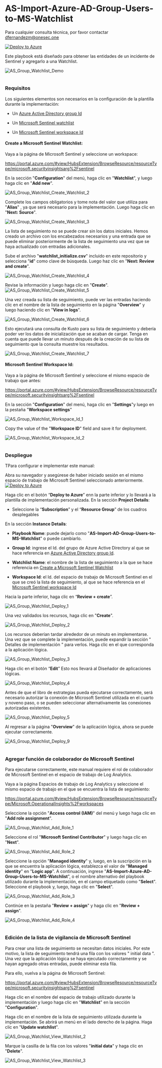 # AS-Import-Azure-AD-Group-Users-to-MS-Watchlist

Para cualquier consulta técnica, por favor contactar dfernandezm@onesec.one

[![Deploy to Azure](https://aka.ms/deploytoazurebutton)](https://portal.azure.com/#create/Microsoft.Template/uri/https%3A%2F%2Fraw.githubusercontent.com%2FAzure%2FAzure-Sentinel%2Fmaster%2FPlaybooks%2FAS-Import-AD-Group-Users-to-MS-Watchlist%2Fazuredeploy.json)

Este playbook está diseñado para obtener las entidades de un incidente de Sentinel y agregarlo a una Watchlist.

![AS_Group_Watchlist_Demo](Images/AS_Group_Watchlist_Demo.png)

#
### Requisitos

Los siguientes elementos son necesarios en la configuración de la plantilla durante la implementación:

* Un [Azure Active Directory group Id](https://github.com/Azure/Azure-Sentinel/tree/master/Playbooks/AS-Import-AD-Group-Users-to-MS-Watchlist#azure-active-directory-group-id)

* Un [Microsoft Sentinel watchlist](https://github.com/Azure/Azure-Sentinel/tree/master/Playbooks/AS-Import-AD-Group-Users-to-MS-Watchlist#create-a-microsoft-sentinel-watchlist)

* Un [Microsoft Sentinel workspace Id](https://github.com/Azure/Azure-Sentinel/tree/master/Playbooks/AS-Import-AD-Group-Users-to-MS-Watchlist#microsoft-sentinel-workspace-id)



#### Create a Microsoft Sentinel Watchlist:

Vaya a la página de Microsoft Sentinel y seleccione un workspace:

https://portal.azure.com/#view/HubsExtension/BrowseResource/resourceType/microsoft.securityinsightsarg%2Fsentinel

En la sección "**Configuration**"  del menú, haga clic en "**Watchlist**",  y luego haga clic en "**Add new**".

![AS_Group_Watchlist_Create_Watchlist_2](Images/AS_Group_Watchlist_Create_Watchlist_2.png)

Complete los campos obligatorios y tome nota del valor que utiliza para "**Alias**" , ya que será necesario para la implementación. Luego haga clic en "**Next: Source**".

![AS_Group_Watchlist_Create_Watchlist_3](Images/AS_Group_Watchlist_Create_Watchlist_3.png)

La lista de seguimiento no se puede crear sin los datos iniciales. Hemos creado un archivo con los encabezados necesarios y una entrada que se puede eliminar posteriormente de la lista de seguimiento una vez que se haya actualizado con entradas adicionales.

Sube el archivo "**watchlist_initialize.csv**"  incluido en este repositorio y selecciona "**id**" como clave de búsqueda. Luego haz clic en "**Next: Review and create**".

![AS_Group_Watchlist_Create_Watchlist_4](Images/AS_Group_Watchlist_Create_Watchlist_4.png)

Revise la información y luego haga clic en "**Create**".
![AS_Group_Watchlist_Create_Watchlist_5](Images/AS_Group_Watchlist_Create_Watchlist_5.png)

Una vez creada su lista de seguimiento, puede ver las entradas haciendo clic en el nombre de la lista de seguimiento en la página "**Overview**"  y luego haciendo clic en "**View in logs**".

![AS_Group_Watchlist_Create_Watchlist_6](Images/AS_Group_Watchlist_Create_Watchlist_6.png)

Esto ejecutará una consulta de Kusto para su lista de seguimiento y debería poder ver los datos de inicialización que se acaban de cargar. Tenga en cuenta que puede llevar un minuto después de la creación de su lista de seguimiento que la consulta muestre los resultados.


![AS_Group_Watchlist_Create_Watchlist_7](Images/AS_Group_Watchlist_Create_Watchlist_7.png)

#### Microsoft Sentinel Workspace Id:

Vaya a la página de Microsoft Sentinel y seleccione el mismo espacio de trabajo que antes:

https://portal.azure.com/#view/HubsExtension/BrowseResource/resourceType/microsoft.securityinsightsarg%2Fsentinel

En la sección "**Configuration**" del menú, haga clic en "**Settings**"y luego en la pestaña "**Workspace settings**" 

![AS_Group_Watchlist_Workspace_Id_1](Images/AS_Group_Watchlist_Workspace_Id_1.png)

Copy the value of the "**Workspace ID**" field and save it for deployment.

![AS_Group_Watchlist_Workspace_Id_2](Images/AS_Group_Watchlist_Workspace_Id_2.png)

#
### Despliegue                                                                                                         
                                                                                                        
TPara configurar e implementar este manual:

Abra su navegador y asegúrese de haber iniciado sesión en el mismo espacio de trabajo de Microsoft Sentinel seleccionado anteriormente. 
[![Deploy to Azure](https://aka.ms/deploytoazurebutton)](https://portal.azure.com/#create/Microsoft.Template/uri/https%3A%2F%2Fraw.githubusercontent.com%2FAzure%2FAzure-Sentinel%2Fmaster%2FPlaybooks%2FAS-Import-AD-Group-Users-to-MS-Watchlist%2Fazuredeploy.json)

Haga clic en el botón “**Deploy to Azure**” enn la parte inferior y lo llevará a la plantilla de implementación personalizada.
En la sección **Project Details**:

* Seleccione la “**Subscription**” y el “**Resource Group**” de los cuadros desplegables

En la sección **Instance Details**:   

* **Playbook Name**: puede dejarlo como "**AS-Import-AD-Group-Users-to-MS-Watchlist**" o puede cambiarlo.

* **Group Id**: ingrese el Id. del grupo de Azure Active Directory al que se hace referencia en [Azure Active Directory group Id](https://github.com/Azure/Azure-Sentinel/tree/master/Playbooks/AS-Import-AD-Group-Users-to-MS-Watchlist#azure-active-directory-group-id).

* **Watchlist Name**: el nombre de la lista de seguimiento a la que se hace referencia en [Create a Microsoft Sentinel Watchlist](https://github.com/Azure/Azure-Sentinel/tree/master/Playbooks/AS-Import-AD-Group-Users-to-MS-Watchlist#create-a-microsoft-sentinel-watchlist)

* **Workspace Id**: el Id. del espacio de trabajo de Microsoft Sentinel en el que se creó la lista de seguimiento, al que se hace referencia en el [Microsoft Sentinel workspace Id](https://github.com/Azure/Azure-Sentinel/tree/master/Playbooks/AS-Import-AD-Group-Users-to-MS-Watchlist#microsoft-sentinel-workspace-id)

Hacia la parte inferior, haga clic en “**Review + create**”. 

![AS_Group_Watchlist_Deploy_1](Images/AS_Group_Watchlist_Deploy_1.png)

Una vez validados los recursos, haga clic en "**Create**".

![AS_Group_Watchlist_Deploy_2](Images/AS_Group_Watchlist_Deploy_2.png)

Los recursos deberían tardar alrededor de un minuto en implementarse. Una vez que se complete la implementación, puede expandir la sección " Detalles de implementación " para verlos. Haga clic en el que corresponda a la aplicación lógica.

![AS_Group_Watchlist_Deploy_3](Images/AS_Group_Watchlist_Deploy_3.png)

Haga clic en el botón “**Edit**” Esto nos llevará al Diseñador de aplicaciones lógicas.

![AS_Group_Watchlist_Deploy_4](Images/AS_Group_Watchlist_Deploy_4.png)

Antes de que el libro de estrategias pueda ejecutarse correctamente, será necesario autorizar  la conexión de Microsoft Sentinel utilizada en el cuarto y noveno paso, o se pueden seleccionar alternativamente las conexiones autorizadas existentes.

![AS_Group_Watchlist_Deploy_5](Images/AS_Group_Watchlist_Deploy_5.png)


Al regresar a la página "**Overview**" de la aplicación lógica, ahora se puede ejecutar correctamente.


![AS_Group_Watchlist_Deploy_9](Images/AS_Group_Watchlist_Deploy_9.png)

# 
### Agregar función de colaborador de Microsoft Sentinel

Para ejecutarse correctamente, este manual requiere el rol de colaborador de Microsoft Sentinel en el espacio de trabajo de Log Analytics.

Vaya a la página Espacios de trabajo de Log Analytics y seleccione el mismo espacio de trabajo en el que se encuentra la lista de seguimiento:

https://portal.azure.com/#view/HubsExtension/BrowseResource/resourceType/Microsoft.OperationalInsights%2Fworkspaces

Seleccione la opción  "**Access control (IAM)**" del menú y luego haga clic en "**Add role assignment**".

![AS_Group_Watchlist_Add_Role_1](Images/AS_Group_Watchlist_Add_Role_1.png)

Seleccione el rol "**Microsoft Sentinel Contributor**" y luego haga clic en "**Next**".

![AS_Group_Watchlist_Add_Role_2](Images/AS_Group_Watchlist_Add_Role_2.png)

Seleccione la opción "**Managed identity**" y, luego, en la suscripción en la que se encuentra la aplicación lógica, establezca el valor de "**Managed identity**" en "**Logic app**".  A continuación, ingrese "**AS-Import-Azure-AD-Group-Users-to-MS-Watchlist**", o el nombre alternativo del playbook utilizado durante la implementación, en el campo etiquetado como  "**Select**". Seleccione el playbook y, luego, haga clic en "**Select**".

![AS_Group_Watchlist_Add_Role_3](Images/AS_Group_Watchlist_Add_Role_3.png)

Continúe en la pestaña "**Review + assign**"  y haga clic en "**Review + assign**".

![AS_Group_Watchlist_Add_Role_4](Images/AS_Group_Watchlist_Add_Role_4.png)

# 
### Edición de la lista de vigilancia de Microsoft Sentinel

Para crear una lista de seguimiento se necesitan datos iniciales. Por este motivo, la lista de seguimiento tendrá una fila con los valores " initial data ". Una vez que la aplicación lógica se haya ejecutado correctamente y se hayan agregado otras entradas, puede eliminar esta fila.

Para ello, vuelva a la página de Microsoft Sentinel:

https://portal.azure.com/#view/HubsExtension/BrowseResource/resourceType/microsoft.securityinsightsarg%2Fsentinel

Haga clic en el nombre del espacio de trabajo utilizado durante la implementación y luego haga clic en "**Watchlist**" en la sección "**Configuration**".

Haga clic en el nombre de la lista de seguimiento utilizada durante la implementación. Se abrirá un menú en el lado derecho de la página. Haga clic en  "**Update watchlist**".

![AS_Group_Watchlist_View_Watchlist_2](Images/AS_Group_Watchlist_View_Watchlist_2.png)

Marque la casilla de la fila con los valores "**initial data**"  y haga clic en "**Delete**".

![AS_Group_Watchlist_View_Watchlist_3](Images/AS_Group_Watchlist_View_Watchlist_3.png)
